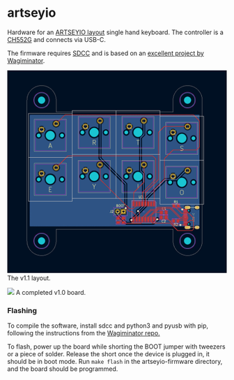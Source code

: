 # artseyio
Hardware for an [ARTSEYIO layout](https://artsey.io/) single hand keyboard. The controller is a [CH552G](https://raw.githubusercontent.com/WeActStudio/WeActStudio.CH552CoreBoard/master/Datasheet/CH552DS1_en.PDF) and connects via USB-C.

The firmware requires [SDCC](https://sdcc.sourceforge.net/) and is based on an [excellent project by Wagiminator](https://github.com/wagiminator/CH552-USB-Knob).

![](images/pcb_layout.png)
The v1.1 layout.

![](images/artseyio_complete.jpg)
A completed v1.0 board.

### Flashing
To compile the software, install sdcc and python3 and pyusb with pip, following the instructions from the [Wagiminator repo.](https://github.com/wagiminator/CH552-USB-Knob)

To flash, power up the board while shorting the BOOT jumper with tweezers or a piece of solder. Release the short once the device is plugged in, it should be in boot mode. Run `make flash` in the artseyio-firmware directory, and the board should be programmed.